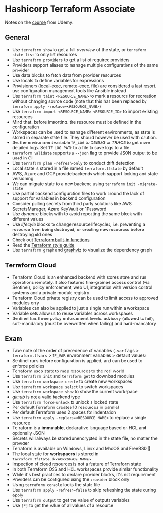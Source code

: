 # Hashicorp Terraform Associate

Notes on the [course][1] from Udemy.

## General

- Use `terraform show` to get a full *overview* of the state, or `terraform state list` to only list resources
- Use `terraform providers` to get a list of required providers
- Providers support aliases to manage multiple configurations of the same provider
- Use data blocks to fetch data from provider resources
- Use locals to define variables for expressions
- Provisioners (local-exec, remote-exec, file) are considered a last resort, use configuration management tools like Ansible instead
- Use `terraform taint <RESOURCE_NAME>` to mark a resource for recreation without changing source code (note that this has been replaced by `terraform apply -replace=<RESOURCE_NAME>`)
- Use `terraform import <RESOURCE_NAME> <RESOURCE_ID>` to import existing resources
- Mind that, before importing, the resource must be defined in the configuration
- Workspaces can be used to manage different environments, as state is stored in separate state file. They should however be used with caution.
- Set the environment variable `TF_LOG` to *DEBUG* or *TRACE* to get more detailed logs. Set `TF_LOG_PATH` to a file to save logs to a file.
- `terraform validate` supports a `--json` flag to provide JSON output to be used in CI
- Use `terraform plan -refresh-only` to conduct drift detection
- Local state is stored in a file named `terraform.tfstate` by default
- AWS, Azure and GCP provide backends which support locking and state versioning
- We can migrate state to a new backend using `terraform init -migrate-state`
- Use partial backend configuration files to work around the lack of support for variables in backend configuration
- Consider pulling secrets from third party solutions like AWS SecretsManager, Azure KeyVault or 1Password
- Use *dynamic* blocks with to avoid repeating the same block with different values
- Use *lifecyle* blocks to change resource lifecycles, i.e. preventing a resource from being destroyed, or creating new resources before destroying old ones
- Check out [Terraform built-in functions][2]
- Read the [Terraform style guide][3]
- Use `terraform graph` and [graphviz][4] to visualize the dependency graph

## Terraform Cloud

- Terraform Cloud is an enhanced backend with stores state and run operations remotely. It also features fine-grained access control (via Sentinel), policy enforcement, web UI, integration with version control systems and a private module registry
- Terraform Cloud private registry can be used to limit access to approved modules only
- Variables can also be applied to just a single run within a workspace
- Variable sets allow us to reuse variables across workspaces
- Sentinel has three policy enforcement levels: advisory (allowed to fail), soft-mandatory (must be overwritten when failing) and hard-mandatory

## Exam

- Take note of the order of precedence of variables (`-var` flags > `terraform.tfvars` > `TF_VAR` environment variables > default values)
- Sentinel runs before configuration is applied, and can be used to enforce policies
- Terraform uses state to map resources to the real world
- Use `terraform init` and `terraform get` to download modules
- Use `terraform workspace create` to create new workspaces
- Use `terraform workspace select` to switch workspaces
- Use `terraform workspace show` to show the current workspace
- *github* is not a valid backend type
- Use `terraform force-unlock` to unlock a locked state
- Per default Terraform creates 10 resources in parallel
- Per default Terraform uses 2 spaces for indentation
- Use `terraform apply -replace=<RESOURCE_NAME>` to replace a single resource
- Terraform is a **immutable**, declarative language based on HCL and optionally JSON
- Secrets will always be stored unencrypted in the state file, no matter the provider
- Terraform is available on Windows, Linux and MacOS and FreeBSD :eyes:
- The local state for **workspaces** is stored in `terraform.tfstate.d/<WORKSPACE_NAME>`
- Inspection of cloud resources is not a feature of Terraform state
- In both Terraform OSS and HCL workspaces provide similar functionality
- While it's best practices to declare provider blocks, it's not requirement
- Providers can be configured using the `provider` block only
- Using `terraform console` locks the state file
- Use `terraform apply -refresh=false` to skip refreshing the state during apply
- Use `terraform output` to get the value of outputs variables
- Use `[*]` to get the value of all values of a resource

[1]: https://www.udemy.com/course/terraform-hands-on-labs
[2]: https://developer.hashicorp.com/terraform/language/functions
[3]: https://developer.hashicorp.com/terraform/language/style
[4]: https://graphviz.org
